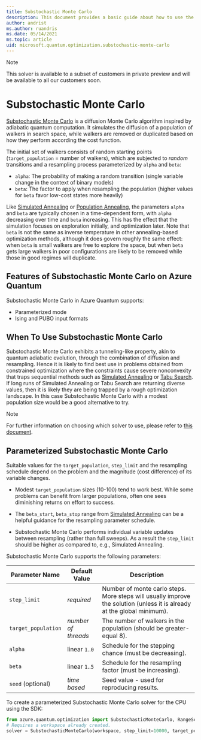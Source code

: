 ```yaml
---
title: Substochastic Monte Carlo
description: This document provides a basic guide about how to use the Substochastic Monte Carlo solver in Azure Quantum.
author: andrist
ms.author: ruandris
ms.date: 05/14/2021
ms.topic: article
uid: microsoft.quantum.optimization.substochastic-monte-carlo
---
```


> [!NOTE]
> This solver is available to a subset of customers in private preview and will
> be available to all our customers soon.

# Substochastic Monte Carlo

[Substochastic Monte Carlo](https://journals.aps.org/pra/abstract/10.1103/PhysRevA.94.042318) is a
diffusion Monte Carlo algorithm inspired by adiabatic quantum computation. It
simulates the diffusion of a population of walkers in search space, while
walkers are removed or duplicated based on how they perform according the cost
function.

The initial set of walkers consists of random starting points (`target_population` =
number of walkers), which are subjected to *random* transitions and a
resampling process parameterized by `alpha` and `beta`:

  * `alpha`: The probability of making a random transition (single variable
    change in the context of binary models)
  * `beta`: The factor to apply when resampling the population (higher values
    for `beta` favor low-cost states more heavily)

Like
[Simulated Annealing](xref:microsoft.quantum.optimization.simulated-annealing) or
[Population Annealing](xref:microsoft.quantum.optimization.population-annealing),
the parameters `alpha` and `beta` are typically chosen in a time-dependent
form, with `alpha` decreasing over time and `beta` increasing. This has the
effect that the simulation focuses on exploration initially, and optimization
later. Note that `beta` is not the same as inverse temperature in other
annealing-based optimization methods, although it does govern roughly the same
effect: when `beta` is small walkers are free to explore the space, but when
`beta` gets large walkers in poor configurations are likely to be removed while
those in good regimes will duplicate.

## Features of Substochastic Monte Carlo on Azure Quantum

Substochastic Monte Carlo in Azure Quantum supports:

- Parameterized mode
- Ising and PUBO input formats

## When To Use Substochastic Monte Carlo

Substochastic Monte Carlo exhibits a tunneling-like property, akin to quantum
adiabatic evolution, through the combination of diffusion and resampling.
Hence it is likely to find best use in problems obtained from constrained
optimization where the constraints cause severe nonconvexity that traps
sequential methods such as
[Simulated Annealing](xref:microsoft.quantum.optimization.simulated-annealing)
or
[Tabu Search](xref:microsoft.quantum.optimization.tabu).
If long runs of Simulated Annealing or Tabu Search are returning diverse
values, then it is likely they are being trapped by a rough optimization
landscape. In this case Substochastic Monte Carlo with a modest population size
would be a good alternative to try.

> [!NOTE]
> For further information on choosing which solver to use, please refer to
> [this document](xref:microsoft.quantum.optimization.choose-solver).

## Parameterized Substochastic Monte Carlo

Suitable values for the `target_population`, `step_limit` and the resampling
schedule depend on the problem and the magnitude (cost difference) of its
variable changes.

  * Modest `target_population` sizes (10-100) tend to work best. While some problems
    can benefit from larger populations, often one sees diminishing returns on
    effort to success.

  * The `beta_start`, `beta_stop` range from
    [Simulated Annealing](xref:microsoft.quantum.optimization.simulated-annealing)
    can be a helpful guidance for the resampling parameter schedule.

  * Substochastic Monte Carlo performs individual variable updates between
    resampling (rather than full sweeps). As a result the `step_limit` should
    be higher as compared to, e.g., Simulated Annealing.


Substochastic Monte Carlo supports the following parameters:

| Parameter Name           | Default Value   | Description |
|--------------------------|-----------------|-------------|
| `step_limit`             | _required_      | Number of monte carlo steps. More steps will usually improve the solution (unless it is already at the global minimum). |
| `target_population`      | _number of threads_ | The number of walkers in the population (should be greater-equal 8). |
| `alpha`                  | linear `1`..`0` | Schedule for the stepping chance (must be decreasing). |
| `beta`                   | linear `1`..`5` | Schedule for the resampling factor (must be increasing). |
| `seed` (optional)        | _time based_    | Seed value - used for reproducing results. |

To create a parameterized Substochastic Monte Carlo solver for the CPU using the SDK:

```python
from azure.quantum.optimization import SubstochasticMonteCarlo, RangeSchedule
# Requires a workspace already created.
solver = SubstochasticMonteCarlo(workspace, step_limit=10000, target_population=64, beta=RangeSchedule("linear", 1, 5), seed=42)
```
